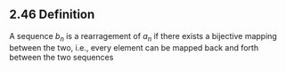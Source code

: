 ## 2.46 Definition
A sequence $b_{n}$ is a rearragement of $a_{n}$ if there exists a bijective mapping between the two, i.e., every element can be mapped back and forth between the two sequences
